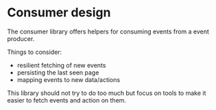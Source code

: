 # Consumer design

The consumer library offers helpers for consuming events from a event producer.

Things to consider:

- resilient fetching of new events
- persisting the last seen page
- mapping events to new data/actions

This library should not try to do too much but focus on tools to make it easier to fetch events and action on them.